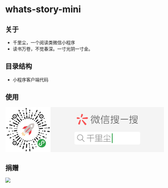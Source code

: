 # whats-story-mini

## 关于
* 千里尘，一个阅读类微信小程序
* 读书万卷，不觉春深。一寸光阴一寸金。

## 目录结构
* 小程序客户端代码

## 使用
  <img src="https://raw.githubusercontent.com/StrickYan/whats-story-mini/master/image/introduction.png" width="500px" />

## 捐赠
  <img src="https://raw.githubusercontent.com/StrickYan/sixchat/master/md_img/IMG_0238.jpg" width="500px" />
